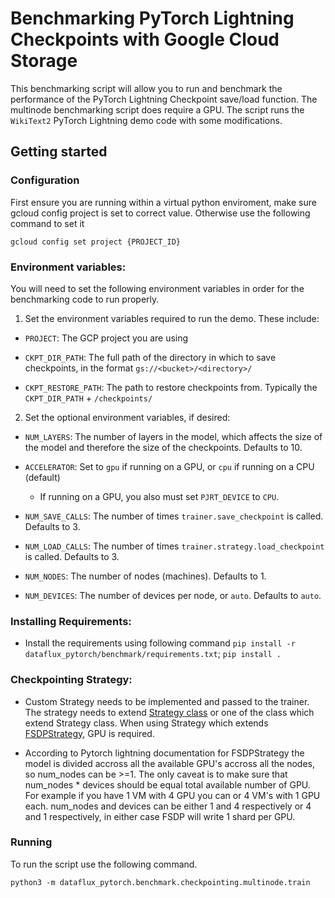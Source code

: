 # Benchmarking PyTorch Lightning Checkpoints with Google Cloud Storage

This benchmarking script will allow you to run and benchmark the performance of the PyTorch Lightning Checkpoint save/load function. The multinode benchmarking script does require a GPU. The script runs the `WikiText2` PyTorch Lightning demo code with some modifications.

## Getting started

### Configuration

First ensure you are running within a virtual python enviroment, make sure gcloud config project is set to correct value. Otherwise use the following command to set it 

```shell
gcloud config set project {PROJECT_ID}
```

### Environment variables:

You will need to set the following environment variables in order for the benchmarking code to run properly. 
1. Set the environment variables required to run the demo. These include:
  
  * `PROJECT`: The GCP project you are using
  
  * `CKPT_DIR_PATH`: The full path of the directory in which to save checkpoints, in the format `gs://<bucket>/<directory>/`

  * `CKPT_RESTORE_PATH`: The path to restore checkpoints from. Typically the `CKPT_DIR_PATH` + `/checkpoints/`

2. Set the optional environment variables, if desired:
  
  * `NUM_LAYERS`: The number of layers in the model, which affects the size of the model and therefore the size of the checkpoints. Defaults to 10.
  
  * `ACCELERATOR`: Set to `gpu` if running on a GPU, or `cpu` if running on a CPU (default)
    * If running on a GPU, you also must set `PJRT_DEVICE` to `CPU`.
  
  * `NUM_SAVE_CALLS`: The number of times `trainer.save_checkpoint` is called. Defaults to 3.
  
  * `NUM_LOAD_CALLS`: The number of times `trainer.strategy.load_checkpoint` is called. Defaults to 3. 

  * `NUM_NODES`: The number of nodes (machines). Defaults to 1.

  * `NUM_DEVICES`: The number of devices per node, or `auto`. Defaults to `auto`. 


### Installing Requirements:
 
* Install the requirements using following command `pip install -r dataflux_pytorch/benchmark/requirements.txt`; `pip install .`


### Checkpointing Strategy: 

* Custom Strategy needs to be implemented and passed to the trainer. The strategy needs to extend [Strategy class](https://lightning.ai/docs/pytorch/stable/api/lightning.pytorch.strategies.Strategy.html) or one of the class which extend Strategy class. When using Strategy which extends [FSDPStrategy](https://lightning.ai/docs/pytorch/stable/api/lightning.pytorch.strategies.FSDPStrategy.html), GPU is required.

* According to Pytorch lightning documentation for FSDPStrategy the model is divided accross all the available GPU's accross all the nodes, so num_nodes can be >=1. The only caveat is to make sure that num_nodes * devices should be equal total available number of GPU. For example if you have 1 VM with 4 GPU you can or 4 VM's with 1 GPU each. num_nodes and devices can be either 1 and 4 respectively or 4 and 1 respectively, in either case FSDP will write 1 shard per GPU.

### Running

To run the script use the following command. 

```shell
python3 -m dataflux_pytorch.benchmark.checkpointing.multinode.train
```
